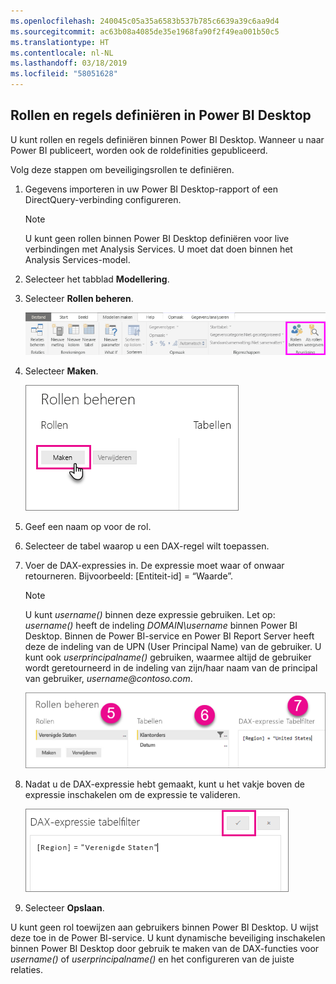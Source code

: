 ```yaml
---
ms.openlocfilehash: 240045c05a35a6583b537b785c6639a39c6aa9d4
ms.sourcegitcommit: ac63b08a4085de35e1968fa90f2f49ea001b50c5
ms.translationtype: HT
ms.contentlocale: nl-NL
ms.lasthandoff: 03/18/2019
ms.locfileid: "58051628"
---
```

## <a name="define-roles-and-rules-in-power-bi-desktop"></a>Rollen en regels definiëren in Power BI Desktop
U kunt rollen en regels definiëren binnen Power BI Desktop. Wanneer u naar Power BI publiceert, worden ook de roldefinities gepubliceerd.

Volg deze stappen om beveiligingsrollen te definiëren.

1. Gegevens importeren in uw Power BI Desktop-rapport of een DirectQuery-verbinding configureren.
   
   > [!NOTE]
   > U kunt geen rollen binnen Power BI Desktop definiëren voor live verbindingen met Analysis Services. U moet dat doen binnen het Analysis Services-model.
   > 
   > 
1. Selecteer het tabblad **Modellering**.
2. Selecteer **Rollen beheren**.
   
   ![](./media/rls-desktop-define-roles/powerbi-desktop-security.png)
4. Selecteer **Maken**.
   
   ![](./media/rls-desktop-define-roles/powerbi-desktop-security-create-role.png)
5. Geef een naam op voor de rol. 
6. Selecteer de tabel waarop u een DAX-regel wilt toepassen.
7. Voer de DAX-expressies in. De expressie moet waar of onwaar retourneren. Bijvoorbeeld: [Entiteit-id] = “Waarde”.
   
   > [!NOTE]
   > U kunt *username()* binnen deze expressie gebruiken. Let op: *username()* heeft de indeling *DOMAIN\username* binnen Power BI Desktop. Binnen de Power BI-service en Power BI Report Server heeft deze de indeling van de UPN (User Principal Name) van de gebruiker. U kunt ook *userprincipalname()* gebruiken, waarmee altijd de gebruiker wordt geretourneerd in de indeling van zijn/haar naam van de principal van gebruiker, *username\@contoso.com*.
   > 
   > 
   
   ![](./media/rls-desktop-define-roles/powerbi-desktop-security-create-rule.png)
8. Nadat u de DAX-expressie hebt gemaakt, kunt u het vakje boven de expressie inschakelen om de expressie te valideren.
   
   ![](./media/rls-desktop-define-roles/powerbi-desktop-security-validate-dax.png)
9. Selecteer **Opslaan**.

U kunt geen rol toewijzen aan gebruikers binnen Power BI Desktop. U wijst deze toe in de Power BI-service. U kunt dynamische beveiliging inschakelen binnen Power BI Desktop door gebruik te maken van de DAX-functies voor *username()* of *userprincipalname()* en het configureren van de juiste relaties. 

